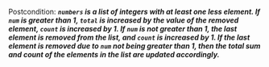 Postcondition: ***`numbers` is a list of integers with at least one less element. If `num` is greater than 1, `total` is increased by the value of the removed element, `count` is increased by 1. If `num` is not greater than 1, the last element is removed from the list, and `count` is increased by 1. If the last element is removed due to `num` not being greater than 1, then the total sum and count of the elements in the list are updated accordingly.***